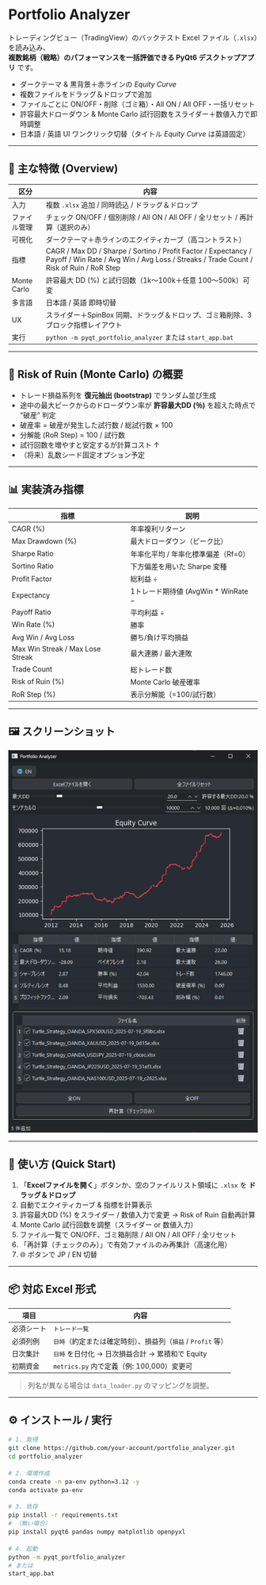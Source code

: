 # Portfolio Analyzer

トレーディングビュー（TradingView）のバックテスト Excel ファイル（`.xlsx`）を読み込み、  
**複数銘柄（戦略）のパフォーマンスを一括評価できる PyQt6 デスクトップアプリ** です。

- ダークテーマ & 黒背景＋赤ラインの *Equity Curve*
- 複数ファイルをドラッグ＆ドロップで追加
- ファイルごとに ON/OFF・削除（ゴミ箱）・All ON / All OFF・一括リセット
- 許容最大ドローダウン & Monte Carlo 試行回数をスライダー＋数値入力で即時調整
- 日本語 / 英語 UI ワンクリック切替（タイトル *Equity Curve* は英語固定）

---

## 🚀 主な特徴 (Overview)

| 区分 | 内容 |
|------|------|
| 入力 | 複数 `.xlsx` 追加 / 同時読込 / ドラッグ＆ドロップ |
| ファイル管理 | チェック ON/OFF / 個別削除 / All ON / All OFF / 全リセット / 再計算（選択のみ） |
| 可視化 | ダークテーマ＋赤ラインのエクイティカーブ（高コントラスト） |
| 指標 | CAGR / Max DD / Sharpe / Sortino / Profit Factor / Expectancy / Payoff / Win Rate / Avg Win / Avg Loss / Streaks / Trade Count / Risk of Ruin / RoR Step |
| Monte Carlo | 許容最大 DD (%) と試行回数（1k〜100k＋任意 100〜500k）可変 |
| 多言語 | 日本語 / 英語 即時切替 |
| UX | スライダー＋SpinBox 同期、ドラッグ＆ドロップ、ゴミ箱削除、3ブロック指標レイアウト |
| 実行 | `python -m pyqt_portfolio_analyzer` または `start_app.bat` |

---

## 🧪 Risk of Ruin (Monte Carlo) の概要

- トレード損益系列を **復元抽出 (bootstrap)** でランダム並び生成  
- 途中の最大ピークからのドローダウン率が **許容最大DD (％)** を超えた時点で “破産” 判定  
- 破産率 = 破産が発生した試行数 / 総試行数 × 100  
- 分解能 (RoR Step) = 100 / 試行数  
- 試行回数を増やすと安定するが計算コスト ↑  
- （将来）乱数シード固定オプション予定  

---

## 📊 実装済み指標

| 指標 | 説明 |
|------|------|
| CAGR (%) | 年率複利リターン |
| Max Drawdown (%) | 最大ドローダウン（ピーク比） |
| Sharpe Ratio | 年率化平均 / 年率化標準偏差（Rf=0） |
| Sortino Ratio | 下方偏差を用いた Sharpe 変種 |
| Profit Factor | 総利益 ÷ |総損失| |
| Expectancy | 1トレード期待値 (AvgWin * WinRate − |AvgLoss| * (1−WinRate)) |
| Payoff Ratio | 平均利益 ÷ |平均損失| |
| Win Rate (%) | 勝率 |
| Avg Win / Avg Loss | 勝ち/負け平均損益 |
| Max Win Streak / Max Lose Streak | 最大連勝 / 最大連敗 |
| Trade Count | 総トレード数 |
| Risk of Ruin (%) | Monte Carlo 破産確率 |
| RoR Step (%) | 表示分解能（=100/試行数） |

---

## 🖼 スクリーンショット

![screenshot](docs/screenshot.png)

---

## 📝 使い方 (Quick Start)

1. 「**Excelファイルを開く**」ボタンか、空のファイルリスト領域に `.xlsx` を **ドラッグ＆ドロップ**  
2. 自動でエクイティカーブ & 指標を計算表示  
3. 許容最大DD (%) をスライダー / 数値入力で変更 → Risk of Ruin 自動再計算  
4. Monte Carlo 試行回数を調整（スライダー or 数値入力）  
5. ファイル一覧で ON/OFF、ゴミ箱削除 / All ON / All OFF / 全リセット  
6. 「再計算（チェックのみ）」で有効ファイルのみ再集計（高速化用）  
7. 🌐 ボタンで JP / EN 切替  

---

## 📦 対応 Excel 形式

| 項目 | 内容 |
|------|------|
| 必須シート | `トレード一覧` |
| 必須列例 | `日時`（約定または確定時刻）、損益列（`損益` / `Profit` 等） |
| 日次集計 | `日時` を日付化 → 日次損益合計 → 累積和で Equity |
| 初期資金 | `metrics.py` 内で定義（例: 100,000）変更可 |

> 列名が異なる場合は `data_loader.py` のマッピングを調整。

---

## ⚙ インストール / 実行

```bash
# 1. 取得
git clone https://github.com/your-account/portfolio_analyzer.git
cd portfolio_analyzer

# 2. 環境作成
conda create -n pa-env python=3.12 -y
conda activate pa-env

# 3. 依存
pip install -r requirements.txt
# （無い場合）
pip install pyqt6 pandas numpy matplotlib openpyxl

# 4. 起動
python -m pyqt_portfolio_analyzer
# または
start_app.bat
